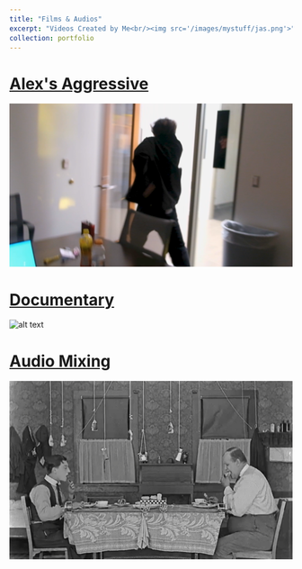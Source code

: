 ```yaml
---
title: "Films & Audios"
excerpt: "Videos Created by Me<br/><img src='/images/mystuff/jas.png'>"
collection: portfolio
---
```

[Alex's Aggressive](https://youtu.be/GWKUYqG01Wk)
=
![alt text](/images/mystuff/fengmian.png)

[Documentary](https://youtu.be/dYCJ-LoeLjs)
=
![alt text](/images/mystuff/fengmian2.png)

[Audio Mixing]()
=
![alt text](/images/mystuff/fengmian3.png)
<!-- ![alt text](/images/mystuff) -->
